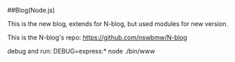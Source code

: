 ##Blog(Node.js)

This is the new blog, extends for N-blog, but used modules for new version.


This is the N-blog's repo:
https://github.com/nswbmw/N-blog

debug and run:
DEBUG=express:* node ./bin/www